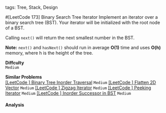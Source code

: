 tags: Tree, Stack, Design

#[LeetCode 173] Binary Search Tree Iterator
Implement an iterator over a binary search tree (BST). Your iterator will be initialized with the root node of a BST.

Calling `next()` will return the next smallest number in the BST.

**Note:** `next()` and `hasNext()` should run in average **O(1)** time and uses **O(h)** memory, where h is the height of the tree.

**Diffculty**  
`Medium`

**Similar Problems**  
[[LeetCode ] Binary Tree Inorder Traversal]() `Medium`
[[LeetCode ] Flatten 2D Vector]() `Medium`
[[LeetCode ] Zigzag Iterator]() `Medium`
[[LeetCode ] Peeking Iterator]() `Medium`
[[LeetCode ] Inorder Successor in BST]() `Medium`


#### Analysis